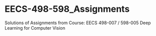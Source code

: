 # EECS-498-598_Assignments
Solutions of Assignments from Course: EECS 498-007 / 598-005 Deep Learning for Computer Vision
